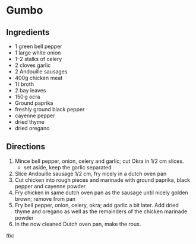 # Gumbo

<primary-label ref="recipe"/>
<secondary-label ref="stew"/>
<secondary-label ref="us"/>
<secondary-label ref="creole"/>
<secondary-label ref="cajun"/>

## Ingredients

* 1 green bell pepper
* 1 large white onion
* 1–2 stalks of celery
* 2 cloves garlic
* 2 Andouille sausages
* 400g chicken meat
* 1&#x202F;l broth
* 2 bay leaves
* 150&#x202F;g ocra
* Ground paprika
* freshly ground black pepper
* cayenne pepper
* dried thyme
* dried oregano

## Directions

1. Mince bell pepper, onion, celery and garlic; cut Okra in 1/2 cm slices.
   * set aside, keep the garlic separated
2. Slice Andouille sausage 1/2 cm, fry nicely in a dutch oven pan
3. Cut chicken into rough pieces and marinade with ground paprika, black pepper and cayenne powder
4. Fry chicken in same dutch oven pan as the sausage until nicely golden brown; remove from pan
5. Fry bell pepper, onion, celery, okra; add garlic a bit later. Add dried thyme and oregano as well as the remainders of the chicken marinade powder
6. In the now cleaned Dutch oven pan, make the roux.

_tbc_
